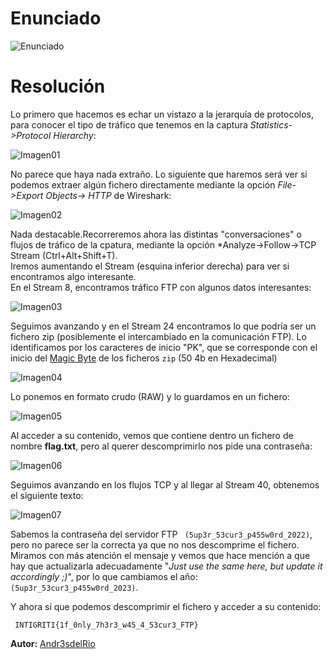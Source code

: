 
# Enunciado
![Enunciado](enunciado.png)


# Resolución

Lo primero que hacemos es echar un vistazo a la jerarquía de protocolos, para conocer el tipo de tráfico que tenemos en la captura *Statistics->Protocol Hierarchy*:

![Imagen01](01.png)

No parece que haya nada extraño. Lo siguiente que haremos será ver si podemos extraer algún fichero directamente mediante la opción *File->Export Objects-> HTTP* de Wireshark:

![Imagen02](02.png)

Nada destacable.Recorreremos ahora las distintas "conversaciones" o flujos de tráfico de la cpatura, mediante la opción *Analyze->Follow->TCP Stream (Ctrl+Alt+Shift+T).  
Iremos aumentando el Stream (esquina inferior derecha) para ver si encontramos algo interesante.  
En el Stream 8, encontramos tráfico FTP con algunos datos interesantes:

  
![Imagen03](03.png)

Seguimos avanzando y en el Stream 24 encontramos lo que podría ser un fichero zip (posiblemente el intercambiado en la comunicación FTP). Lo identificamos por los caracteres de inicio "PK", que se corresponde con el inicio del [Magic Byte](https://en.wikipedia.org/wiki/List_of_file_signatures)  de los ficheros `zip` (50 4b en Hexadecimal)

![Imagen04](04.png)

Lo ponemos en formato crudo (RAW) y lo guardamos en un fichero:

![Imagen05](05.png)

Al acceder a su contenido, vemos que contiene dentro un fichero de nombre **flag.txt**, pero al querer descomprimirlo nos pide una contraseña:

![Imagen06](06.png)

Seguimos avanzando en los flujos TCP y al llegar al Stream 40, obtenemos el siguiente texto:


![Imagen07](07.png)

Sabemos la contraseña del servidor FTP ` (5up3r_53cur3_p455w0rd_2022)`, pero no parece ser la correcta ya que no nos descomprime el fichero. Miramos con más atención el mensaje y vemos que hace mención a que hay que actualizarla adecuadamente "*Just use the same here, but update it accordingly ;)*", por lo que cambiamos el año: ` (5up3r_53cur3_p455w0rd_2023)`.

Y ahora sí que podemos descomprimir el fichero y acceder a su contenido:

` INTIGRITI{1f_0nly_7h3r3_w45_4_53cur3_FTP}`


 
**Autor:** [Andr3sdelRio](https://twitter.com/Andr3sdelRio) 
